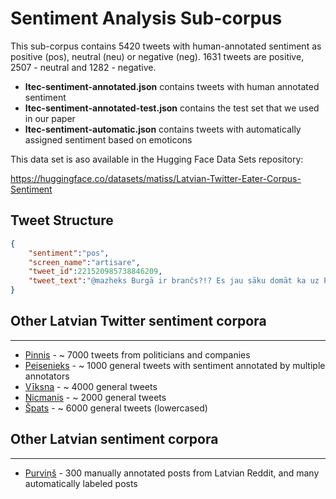 # Sentiment Analysis Sub-corpus

This sub-corpus contains 5420 tweets with human-annotated sentiment as positive (pos), neutral (neu) or negative (neg). 1631 tweets are positive, 2507 - neutral and 1282 - negative.

- **ltec-sentiment-annotated.json** contains tweets with human annotated sentiment
- **ltec-sentiment-annotated-test.json** contains the test set that we used in our paper
- **ltec-sentiment-automatic.json** contains tweets with automatically assigned sentiment based on emoticons


This data set is aso available in the Hugging Face Data Sets repository:

https://huggingface.co/datasets/matiss/Latvian-Twitter-Eater-Corpus-Sentiment


## Tweet Structure
```json
{   
	"sentiment":"pos",
	"screen_name":"artisare",
	"tweet_id":221520985738846209,
	"tweet_text":"@mazheks Burgā ir brančs?!? Es jau sāku domāt ka uz Pērli jāmauc ēst pirms tam Illy paķerot kafiju. Cikos domā?"
}
```


## Other Latvian Twitter sentiment corpora
---------
* [Pinnis](https://github.com/pmarcis/latvian-tweet-corpus) - ~ 7000 tweets from politicians and companies
* [Peisenieks](https://github.com/FnTm/latvian-tweet-sentiment-corpus) - ~ 1000 general tweets with sentiment annotated by multiple annotators
* [Vīksna](https://github.com/RinaldsViksna/sikzinu_analize) - ~ 4000 general tweets
* [Nicmanis](https://github.com/nicemanis/LV-twitter-sentiment-corpus) - ~ 2000 general tweets
* [Špats](https://github.com/gatis/om) - ~ 6000 general tweets (lowercased)

## Other Latvian sentiment corpora
---------
* [Purviņš](https://github.com/Puupuls/LVRedditCorpus) - 300 manually annotated posts from Latvian Reddit, and many automatically labeled posts